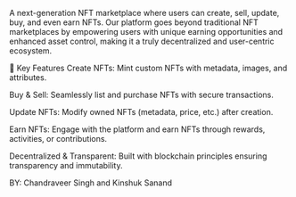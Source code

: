 A next-generation NFT marketplace where users can create, sell, update, buy, and even earn NFTs. Our platform goes beyond traditional NFT marketplaces by empowering users with unique earning opportunities and enhanced asset control, making it a truly decentralized and user-centric ecosystem.

🚀 Key Features
Create NFTs: Mint custom NFTs with metadata, images, and attributes.

Buy & Sell: Seamlessly list and purchase NFTs with secure transactions.

Update NFTs: Modify owned NFTs (metadata, price, etc.) after creation.

Earn NFTs: Engage with the platform and earn NFTs through rewards, activities, or contributions.

Decentralized & Transparent: Built with blockchain principles ensuring transparency and immutability.

BY: Chandraveer Singh and Kinshuk Sanand
